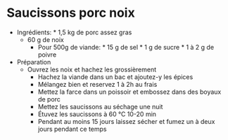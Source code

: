 # Saucissons porc noix
* Ingrédients:
        * 1,5 kg de porc assez gras
	* 60 g de noix
        * Pour 500g de viande:
                * 15 g de sel
                * 1 g de sucre
                * 1 à 2 g de poivre
* Préparation
	* Ouvrez les noix et hachez les grossièrement
        * Hachez la viande dans un bac et ajoutez-y les épices
        * Mélangez bien et reservez 1 à 2h au frais
        * Mettez la farce dans un poissoir et embossez dans des boyaux de porc
        * Mettez les saucissons au séchage une nuit
        * Étuvez les saucissons à 60 °C 10-20 min
        * Pendant au moins 15 jours laissez sécher et fumez un à deux jours pendant ce temps


